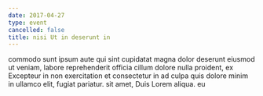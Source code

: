 ```yaml
---
date: 2017-04-27
type: event
cancelled: false
title: nisi Ut in deserunt in
---
```

commodo sunt ipsum aute qui sint cupidatat magna dolor deserunt eiusmod ut veniam, labore reprehenderit officia cillum dolore nulla proident, ex Excepteur in non exercitation et consectetur in ad culpa quis dolore minim in ullamco elit, fugiat pariatur. sit amet, Duis Lorem aliqua. eu